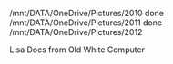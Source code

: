 /mnt/DATA/OneDrive/Pictures/2010 done
/mnt/DATA/OneDrive/Pictures/2011 done
/mnt/DATA/OneDrive/Pictures/2012


Lisa Docs from Old White Computer
